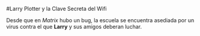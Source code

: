 #Larry Plotter y la Clave Secreta del Wifi

Desde que en *Matrix* hubo un bug, la escuela se encuentra asediada por un 
virus contra el que **Larry** y sus amigos deberan luchar.

